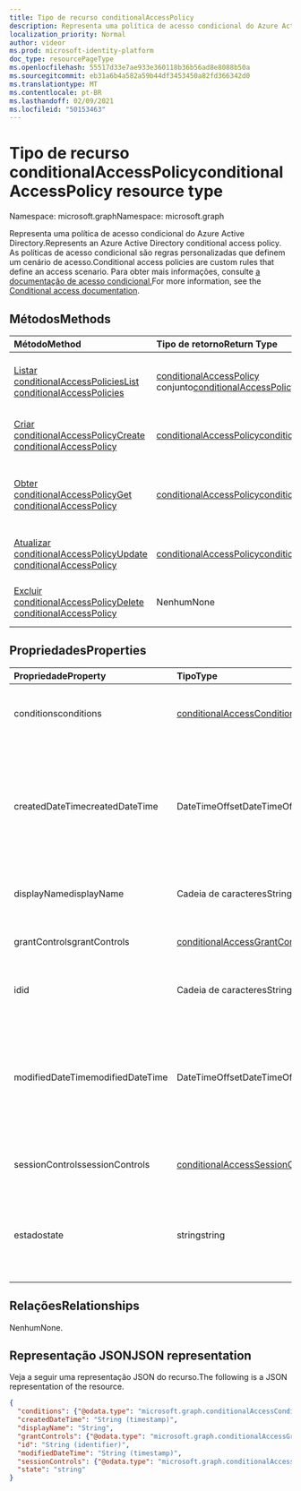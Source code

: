 ```yaml
---
title: Tipo de recurso conditionalAccessPolicy
description: Representa uma política de acesso condicional do Azure Active Directory. As políticas de acesso condicional são regras personalizadas que definem um cenário de acesso.
localization_priority: Normal
author: videor
ms.prod: microsoft-identity-platform
doc_type: resourcePageType
ms.openlocfilehash: 55517d33e7ae933e360118b36b56ad8e8088b50a
ms.sourcegitcommit: eb31a6b4a582a59b44df3453450a82fd366342d0
ms.translationtype: MT
ms.contentlocale: pt-BR
ms.lasthandoff: 02/09/2021
ms.locfileid: "50153463"
---
```

# <a name="conditionalaccesspolicy-resource-type"></a><span data-ttu-id="5b223-104">Tipo de recurso conditionalAccessPolicy</span><span class="sxs-lookup"><span data-stu-id="5b223-104">conditionalAccessPolicy resource type</span></span>

<span data-ttu-id="5b223-105">Namespace: microsoft.graph</span><span class="sxs-lookup"><span data-stu-id="5b223-105">Namespace: microsoft.graph</span></span>

<span data-ttu-id="5b223-106">Representa uma política de acesso condicional do Azure Active Directory.</span><span class="sxs-lookup"><span data-stu-id="5b223-106">Represents an Azure Active Directory conditional access policy.</span></span> <span data-ttu-id="5b223-107">As políticas de acesso condicional são regras personalizadas que definem um cenário de acesso.</span><span class="sxs-lookup"><span data-stu-id="5b223-107">Conditional access policies are custom rules that define an access scenario.</span></span> <span data-ttu-id="5b223-108">Para obter mais informações, consulte [a documentação de acesso condicional.](/azure/active-directory/conditional-access/)</span><span class="sxs-lookup"><span data-stu-id="5b223-108">For more information, see the [Conditional access documentation](/azure/active-directory/conditional-access/).</span></span>

## <a name="methods"></a><span data-ttu-id="5b223-109">Métodos</span><span class="sxs-lookup"><span data-stu-id="5b223-109">Methods</span></span>

| <span data-ttu-id="5b223-110">Método</span><span class="sxs-lookup"><span data-stu-id="5b223-110">Method</span></span>       | <span data-ttu-id="5b223-111">Tipo de retorno</span><span class="sxs-lookup"><span data-stu-id="5b223-111">Return Type</span></span> | <span data-ttu-id="5b223-112">Descrição</span><span class="sxs-lookup"><span data-stu-id="5b223-112">Description</span></span> |
|:-------------|:------------|:------------|
| [<span data-ttu-id="5b223-113">Listar conditionalAccessPolicies</span><span class="sxs-lookup"><span data-stu-id="5b223-113">List conditionalAccessPolicies</span></span>](../api/conditionalaccessroot-list-policies.md) | <span data-ttu-id="5b223-114">[conditionalAccessPolicy](conditionalaccesspolicy.md) conjunto</span><span class="sxs-lookup"><span data-stu-id="5b223-114">[conditionalAccessPolicy](conditionalaccesspolicy.md) collection</span></span> | <span data-ttu-id="5b223-115">Obter todos os objetos conditionalAccessPolicies na organização.</span><span class="sxs-lookup"><span data-stu-id="5b223-115">Get all of the conditionalAccessPolicies objects in the organization.</span></span> |
| [<span data-ttu-id="5b223-116">Criar conditionalAccessPolicy</span><span class="sxs-lookup"><span data-stu-id="5b223-116">Create conditionalAccessPolicy</span></span>](../api/conditionalaccessroot-post-policies.md) | [<span data-ttu-id="5b223-117">conditionalAccessPolicy</span><span class="sxs-lookup"><span data-stu-id="5b223-117">conditionalAccessPolicy</span></span>](conditionalaccesspolicy.md) | <span data-ttu-id="5b223-118">Criar um novo objeto conditionalAccessPolicy.</span><span class="sxs-lookup"><span data-stu-id="5b223-118">Create a new conditionalAccessPolicy object.</span></span> |
| [<span data-ttu-id="5b223-119">Obter conditionalAccessPolicy</span><span class="sxs-lookup"><span data-stu-id="5b223-119">Get conditionalAccessPolicy</span></span>](../api/conditionalaccesspolicy-get.md) | [<span data-ttu-id="5b223-120">conditionalAccessPolicy</span><span class="sxs-lookup"><span data-stu-id="5b223-120">conditionalAccessPolicy</span></span>](conditionalaccesspolicy.md) | <span data-ttu-id="5b223-121">Ler propriedades e relações de um objeto conditionalAccessPolicy.</span><span class="sxs-lookup"><span data-stu-id="5b223-121">Read properties and relationships of a conditionalAccessPolicy object.</span></span> |
| [<span data-ttu-id="5b223-122">Atualizar conditionalAccessPolicy</span><span class="sxs-lookup"><span data-stu-id="5b223-122">Update conditionalAccessPolicy</span></span>](../api/conditionalaccesspolicy-update.md) | [<span data-ttu-id="5b223-123">conditionalAccessPolicy</span><span class="sxs-lookup"><span data-stu-id="5b223-123">conditionalAccessPolicy</span></span>](conditionalaccesspolicy.md) | <span data-ttu-id="5b223-124">Atualize um objeto conditionalAccessPolicy.</span><span class="sxs-lookup"><span data-stu-id="5b223-124">Update a conditionalAccessPolicy object.</span></span> |
| [<span data-ttu-id="5b223-125">Excluir conditionalAccessPolicy</span><span class="sxs-lookup"><span data-stu-id="5b223-125">Delete conditionalAccessPolicy</span></span>](../api/conditionalaccesspolicy-delete.md) | <span data-ttu-id="5b223-126">Nenhum</span><span class="sxs-lookup"><span data-stu-id="5b223-126">None</span></span> | <span data-ttu-id="5b223-127">Exclua um objeto conditionalAccessPolicy.</span><span class="sxs-lookup"><span data-stu-id="5b223-127">Delete a conditionalAccessPolicy object.</span></span> |

## <a name="properties"></a><span data-ttu-id="5b223-128">Propriedades</span><span class="sxs-lookup"><span data-stu-id="5b223-128">Properties</span></span>

| <span data-ttu-id="5b223-129">Propriedade</span><span class="sxs-lookup"><span data-stu-id="5b223-129">Property</span></span>     | <span data-ttu-id="5b223-130">Tipo</span><span class="sxs-lookup"><span data-stu-id="5b223-130">Type</span></span>        | <span data-ttu-id="5b223-131">Descrição</span><span class="sxs-lookup"><span data-stu-id="5b223-131">Description</span></span> |
|:-------------|:------------|:------------|
|<span data-ttu-id="5b223-132">conditions</span><span class="sxs-lookup"><span data-stu-id="5b223-132">conditions</span></span>|[<span data-ttu-id="5b223-133">conditionalAccessConditionSet</span><span class="sxs-lookup"><span data-stu-id="5b223-133">conditionalAccessConditionSet</span></span>](conditionalaccessconditionset.md)| <span data-ttu-id="5b223-134">Especifica as regras que devem ser atendidas para que a política seja aplicada.</span><span class="sxs-lookup"><span data-stu-id="5b223-134">Specifies the rules that must be met for the policy to apply.</span></span> <span data-ttu-id="5b223-135">Obrigatório.</span><span class="sxs-lookup"><span data-stu-id="5b223-135">Required.</span></span> |
|<span data-ttu-id="5b223-136">createdDateTime</span><span class="sxs-lookup"><span data-stu-id="5b223-136">createdDateTime</span></span>|<span data-ttu-id="5b223-137">DateTimeOffset</span><span class="sxs-lookup"><span data-stu-id="5b223-137">DateTimeOffset</span></span>| <span data-ttu-id="5b223-138">O tipo Timestamp representa informações de data e hora usando o formato ISO 8601 e está sempre no horário UTC.</span><span class="sxs-lookup"><span data-stu-id="5b223-138">The Timestamp type represents date and time information using ISO 8601 format and is always in UTC time.</span></span> <span data-ttu-id="5b223-139">Por exemplo, meia-noite em UTC no dia 1º de janeiro de 2014 teria esta aparência: `'2014-01-01T00:00:00Z'`.</span><span class="sxs-lookup"><span data-stu-id="5b223-139">For example, midnight UTC on Jan 1, 2014 would look like this: `'2014-01-01T00:00:00Z'`.</span></span> <span data-ttu-id="5b223-140">Readonly.</span><span class="sxs-lookup"><span data-stu-id="5b223-140">Readonly.</span></span> |
|<span data-ttu-id="5b223-141">displayName</span><span class="sxs-lookup"><span data-stu-id="5b223-141">displayName</span></span>|<span data-ttu-id="5b223-142">Cadeia de caracteres</span><span class="sxs-lookup"><span data-stu-id="5b223-142">String</span></span>| <span data-ttu-id="5b223-143">Especifica um nome de exibição para o objeto conditionalAccessPolicy .</span><span class="sxs-lookup"><span data-stu-id="5b223-143">Specifies a display name for the conditionalAccessPolicy object.</span></span> |
|<span data-ttu-id="5b223-144">grantControls</span><span class="sxs-lookup"><span data-stu-id="5b223-144">grantControls</span></span>|[<span data-ttu-id="5b223-145">conditionalAccessGrantControls</span><span class="sxs-lookup"><span data-stu-id="5b223-145">conditionalAccessGrantControls</span></span>](conditionalaccessgrantcontrols.md)| <span data-ttu-id="5b223-146">Especifica os controles de concessão que devem ser atendidos para passar a política.</span><span class="sxs-lookup"><span data-stu-id="5b223-146">Specifies the grant controls that must be fulfilled to pass the policy.</span></span> |
|<span data-ttu-id="5b223-147">id</span><span class="sxs-lookup"><span data-stu-id="5b223-147">id</span></span>|<span data-ttu-id="5b223-148">Cadeia de caracteres</span><span class="sxs-lookup"><span data-stu-id="5b223-148">String</span></span>| <span data-ttu-id="5b223-149">Especifica o identificador de um objeto conditionalAccessPolicy .</span><span class="sxs-lookup"><span data-stu-id="5b223-149">Specifies the identifier of a conditionalAccessPolicy object.</span></span> <span data-ttu-id="5b223-150">Somente leitura.</span><span class="sxs-lookup"><span data-stu-id="5b223-150">Read-only.</span></span>|
|<span data-ttu-id="5b223-151">modifiedDateTime</span><span class="sxs-lookup"><span data-stu-id="5b223-151">modifiedDateTime</span></span>| <span data-ttu-id="5b223-152">DateTimeOffset</span><span class="sxs-lookup"><span data-stu-id="5b223-152">DateTimeOffset</span></span>|<span data-ttu-id="5b223-153">O tipo Timestamp representa informações de data e hora usando o formato ISO 8601 e está sempre no horário UTC.</span><span class="sxs-lookup"><span data-stu-id="5b223-153">The Timestamp type represents date and time information using ISO 8601 format and is always in UTC time.</span></span> <span data-ttu-id="5b223-154">Por exemplo, meia-noite em UTC no dia 1º de janeiro de 2014 teria esta aparência: `'2014-01-01T00:00:00Z'`.</span><span class="sxs-lookup"><span data-stu-id="5b223-154">For example, midnight UTC on Jan 1, 2014 would look like this: `'2014-01-01T00:00:00Z'`.</span></span> <span data-ttu-id="5b223-155">Readonly.</span><span class="sxs-lookup"><span data-stu-id="5b223-155">Readonly.</span></span> |
|<span data-ttu-id="5b223-156">sessionControls</span><span class="sxs-lookup"><span data-stu-id="5b223-156">sessionControls</span></span>|[<span data-ttu-id="5b223-157">conditionalAccessSessionControls</span><span class="sxs-lookup"><span data-stu-id="5b223-157">conditionalAccessSessionControls</span></span>](conditionalaccesssessioncontrols.md)| <span data-ttu-id="5b223-158">Especifica os controles de sessão que são aplicados após a logon.</span><span class="sxs-lookup"><span data-stu-id="5b223-158">Specifies the session controls that are enforced after sign-in.</span></span> |
|<span data-ttu-id="5b223-159">estado</span><span class="sxs-lookup"><span data-stu-id="5b223-159">state</span></span>|<span data-ttu-id="5b223-160">string</span><span class="sxs-lookup"><span data-stu-id="5b223-160">string</span></span>| <span data-ttu-id="5b223-161">Especifica o estado do objeto conditionalAccessPolicy .</span><span class="sxs-lookup"><span data-stu-id="5b223-161">Specifies the state of the conditionalAccessPolicy object.</span></span> <span data-ttu-id="5b223-162">Os valores possíveis são: `enabled`, `disabled`, `enabledForReportingButNotEnforced`.</span><span class="sxs-lookup"><span data-stu-id="5b223-162">Possible values are: `enabled`, `disabled`, `enabledForReportingButNotEnforced`.</span></span> <span data-ttu-id="5b223-163">Obrigatório.</span><span class="sxs-lookup"><span data-stu-id="5b223-163">Required.</span></span> |

## <a name="relationships"></a><span data-ttu-id="5b223-164">Relações</span><span class="sxs-lookup"><span data-stu-id="5b223-164">Relationships</span></span>

<span data-ttu-id="5b223-165">Nenhum</span><span class="sxs-lookup"><span data-stu-id="5b223-165">None.</span></span>

## <a name="json-representation"></a><span data-ttu-id="5b223-166">Representação JSON</span><span class="sxs-lookup"><span data-stu-id="5b223-166">JSON representation</span></span>

<span data-ttu-id="5b223-167">Veja a seguir uma representação JSON do recurso.</span><span class="sxs-lookup"><span data-stu-id="5b223-167">The following is a JSON representation of the resource.</span></span>

<!-- {
  "blockType": "resource",
  "optionalProperties": [
    "displayName",
    "sessionControls",
    "grantControls"
  ],
  "@odata.type": "microsoft.graph.conditionalAccessPolicy",
  "keyProperty": "id"
}-->

```json
{
  "conditions": {"@odata.type": "microsoft.graph.conditionalAccessConditionSet"},
  "createdDateTime": "String (timestamp)",
  "displayName": "String",
  "grantControls": {"@odata.type": "microsoft.graph.conditionalAccessGrantControls"},
  "id": "String (identifier)",
  "modifiedDateTime": "String (timestamp)",
  "sessionControls": {"@odata.type": "microsoft.graph.conditionalAccessSessionControls"},
  "state": "string"
}
```

<!-- uuid: 16cd6b66-4b1a-43a1-adaf-3a886856ed98
2019-02-04 14:57:30 UTC -->
<!-- {
  "type": "#page.annotation",
  "description": "conditionalAccessPolicy resource",
  "keywords": "",
  "section": "documentation",
  "tocPath": ""
}-->